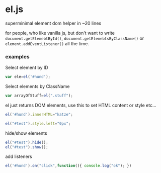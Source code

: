 # el.js
superminimal element dom helper in ~20 lines

for people, who like vanilla js, but don't want to write ```document.getElemebtById()```, ```document.getElemebtsByClassName()``` or ```element.addEventListener()```  all the time.

### examples

Select element by ID
```js
var ele=el('#hund');
```

Select elements by ClassName
```js
var arrayOfStuff=el(".stuff");
```

el just returns DOM elements, use this to set HTML content or style etc...
```js
el('#hund').innerHTML="katze";

el("#test").style.left="0px";
```

hide/show elements
```js
el("#test").hide();
el("#test").show();
```

add listeners 
```js
el('#hund').on("click",function(){ console.log("ok"); })
```


